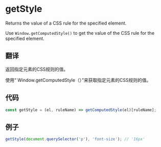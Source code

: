# getStyle

Returns the value of a CSS rule for the specified element.

Use `Window.getComputedStyle()` to get the value of the CSS rule for the specified element.

## 翻译

返回指定元素的CSS规则的值。

使用“ Window.getComputedStyle（）”来获取指定元素的CSS规则的值。

## 代码

```js
const getStyle = (el, ruleName) => getComputedStyle(el)[ruleName];
```

## 例子

```js
getStyle(document.querySelector('p'), 'font-size'); // '16px'
```
